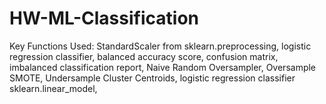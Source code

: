# HW-ML-Classification
Key Functions Used:  StandardScaler from sklearn.preprocessing, logistic regression classifier, balanced accuracy score, confusion matrix, imbalanced classification report, Naive Random Oversampler, Oversample SMOTE, Undersample Cluster Centroids, logistic regression classifier sklearn.linear_model,
